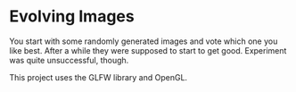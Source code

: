 # Evolving Images
You start with some randomly generated images and vote which one you like best. After a while they were supposed to start to get good. Experiment was quite unsuccessful, though.

This project uses the GLFW library and OpenGL.
